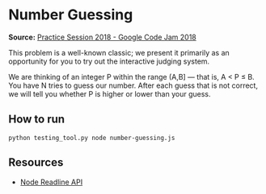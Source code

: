 # Number Guessing

**Source:** [Practice Session 2018 - Google Code Jam 2018](https://codingcompetitions.withgoogle.com/codejam/round/0000000000000130/0000000000000523)

This problem is a well-known classic; we present it primarily as an opportunity for you to try out the interactive judging system.

We are thinking of an integer P within the range (A,B] — that is, A < P ≤ B. You have N tries to guess our number. After each guess that is not correct, we will tell you whether P is higher or lower than your guess. 

## How to run
```
python testing_tool.py node number-guessing.js
```

## Resources

- [Node Readline API](https://nodejs.org/api/readline.html)
